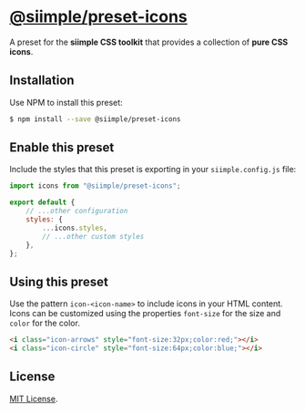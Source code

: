 # [@siimple/preset-icons](https://www.siimple.xyz/presets/icons)

A preset for the **siimple CSS toolkit** that provides a collection of **pure CSS icons**.

## Installation

Use NPM to install this preset:

```bash
$ npm install --save @siimple/preset-icons
```

## Enable this preset

Include the styles that this preset is exporting in your `siimple.config.js` file:

```js
import icons from "@siimple/preset-icons";

export default {
    // ...other configuration
    styles: {
        ...icons.styles,
        // ...other custom styles
    },
};
```

## Using this preset

Use the pattern `icon-<icon-name>` to include icons in your HTML content. Icons can be customized using the properties `font-size` for the size and `color` for the color.

```html
<i class="icon-arrows" style="font-size:32px;color:red;"></i>
<i class="icon-circle" style="font-size:64px;color:blue;"></i>
```

## License

[MIT License](https://github.com/jmjuanes/siimple/blob/main/LICENSE).
